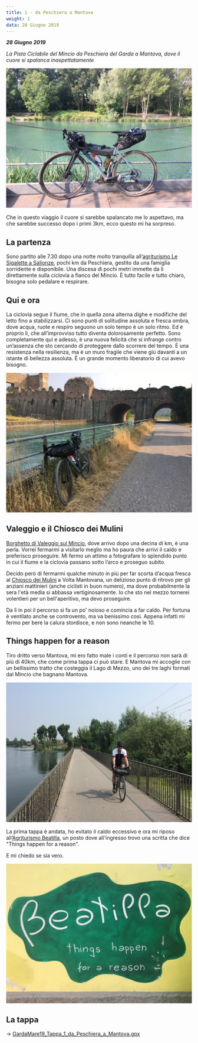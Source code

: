 ```yaml
---
title: 1 - da Peschiera a Mantova
weight: 1
data: 28 Giugno 2019
---
```

***28 Giugno 2019***

_La Pista Ciclabile del Mincio da Peschiera del Garda a Mantova, dove il cuore si spalanca inaspettatamente_

![alt](t1-01-1024x768.jpg)

Che in questo viaggio il cuore si sarebbe spalancato me lo aspettavo, ma che sarebbe successo dopo i primi 3km, ecco questo mi ha sorpreso.

## La partenza
Sono partito alle 7.30 dopo una notte molto tranquilla all&#8217;[agriturismo Le Sigalette a Salionze](https://lesigalette.it/), pochi km da Peschiera, gestito da una famiglia sorridente e disponibile. Una discesa di pochi metri immette da lì direttamente sulla ciclovia a fianco del Mincio. È tutto facile e tutto chiaro, bisogna solo pedalare e respirare.

## Qui e ora
La ciclovia segue il fiume, che in quella zona alterna dighe e modifiche del letto fino a stabilizzarsi. Ci sono punti di solitudine assoluta e fresca ombra, dove acqua, ruote e respiro seguono un solo tempo è un solo ritmo. Ed è proprio lì, che all&#8217;improvviso tutto diventa dolorosamente perfetto. Sono completamente qui e adesso, è una nuova felicità che si infrange contro un&#8217;assenza che sto cercando di proteggere dallo scorrere del tempo. È una resistenza nella resilienza, ma è un muro fragile che viene giù davanti a un istante di bellezza assoluta. È un grande momento liberatorio di cui avevo bisogno.

![alt](t1-02-1024x768.jpg)
 
## Valeggio e il Chiosco dei Mulini
[Borghetto di Valeggio sul Mincio](https://www.valeggio.com/destinazioni/borghetto-sul-mincio/), dove arrivo dopo una decina di km, è una perla. Vorrei fermarmi a visitarlo meglio ma ho paura che arrivi il caldo e preferisco proseguire. Mi fermo un attimo a fotografare lo splendido punto in cui il fiume e la ciclovia passano sotto l&#8217;arco e proseguo subito.

Decido però di fermarmi qualche minuto in più per far scorta d&#8217;acqua fresca al [Chiosco dei Mulini](https://chioscodeimulini.com/) a Volta Mantovana, un delizioso punto di ritrovo per gli anziani mattinieri (anche ciclisti in buon numero), ma dove probabilmente la sera l'età media si abbassa vertiginosamente. Io che sto nel mezzo tornerei volentieri per un bell'aperitivo, ma devo proseguire.

Da lì in poi il percorso si fa un po' noioso e comincia a far caldo. Per fortuna è ventilato anche se controvento, ma va benissimo così. Appena infatti mi fermo per bere la calura stordisce, e non sono neanche le 10.

## Things happen for a reason
Tiro dritto verso Mantova, mi ero fatto male i conti e il percorso non sarà di più di 40km, che come prima tappa ci può stare. E Mantova mi accoglie con un bellissimo tratto che costeggia il Lago di Mezzo, uno dei tre laghi formati dal Mincio che bagnano Mantova.

![alt](t1-03-1024x768.jpg)

La prima tappa è andata, ho evitato il caldo eccessivo e ora mi riposo all&#8217;[Agriturismo Beatilla](https://www.agriturismobeatilla.it/), un posto dove all'ingresso trovo una scritta che dice "Things happen for a reason".

E mi chiedo se sia vero.

![alt](t1-04-1024x768.jpg)


## La tappa

→ [GardaMare19_Tappa_1_da_Peschiera_a_Mantova.gpx](../GardaMare19_Tappa_1_da_Peschiera_a_Mantova.gpx)